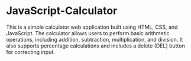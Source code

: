 # JavaScript-Calculator
This is a simple calculator web application built using HTML, CSS, and JavaScript. The calculator allows users to perform basic arithmetic operations, including addition, subtraction, multiplication, and division. It also supports percentage calculations and includes a delete (DEL) button for correcting input.
